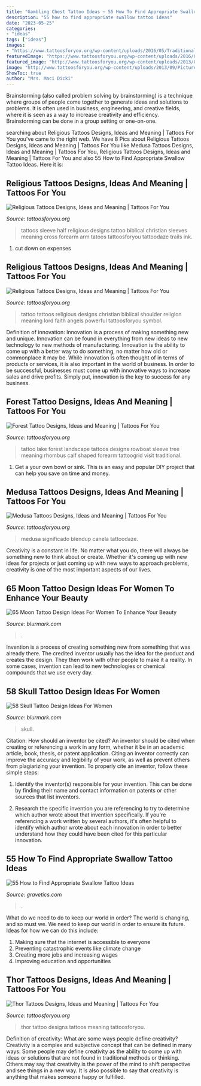 ```yaml
---
title: "Gambling Chest Tattoo Ideas ~ 55 How To Find Appropriate Swallow Tattoo Ideas"
description: "55 how to find appropriate swallow tattoo ideas"
date: "2023-05-25"
categories:
- "ideas"
tags: ["ideas"]
images:
- "https://www.tattoosforyou.org/wp-content/uploads/2016/05/Traditional-Medusa-Tattoo.jpg"
featuredImage: "https://www.tattoosforyou.org/wp-content/uploads/2016/05/Traditional-Medusa-Tattoo.jpg"
featured_image: "http://www.tattoosforyou.org/wp-content/uploads/2013/09/Pictures-of-Religious-Tattoos.jpg"
image: "http://www.tattoosforyou.org/wp-content/uploads/2013/09/Pictures-of-Religious-Tattoos.jpg"
ShowToc: true
author: "Mrs. Maci Dicki"
---
```



Brainstorming (also called problem solving by brainstorming) is a technique where groups of people come together to generate ideas and solutions to problems. It is often used in business, engineering, and creative fields, where it is seen as a way to increase creativity and efficiency. Brainstorming can be done in a group setting or one-on-one.

	

		
searching about Religious Tattoos Designs, Ideas and Meaning | Tattoos For You you've came to the right web. We have 8 Pics about Religious Tattoos Designs, Ideas and Meaning | Tattoos For You like Medusa Tattoos Designs, Ideas and Meaning | Tattoos For You, Religious Tattoos Designs, Ideas and Meaning | Tattoos For You and also 55 How to Find Appropriate Swallow Tattoo Ideas. Here it is:
		
    
## Religious Tattoos Designs, Ideas And Meaning | Tattoos For You

<img loading=lazy src="http://www.tattoosforyou.org/wp-content/uploads/2013/09/Pictures-of-Religious-Tattoos.jpg" onerror="this.onerror=null;this.src='https://tse3.mm.bing.net/th?id=OIP.7zVzKlnOgw2M28hXrsA2OQHaJ3&amp;pid=15.1';" alt="Religious Tattoos Designs, Ideas and Meaning | Tattoos For You">

_Source: tattoosforyou.org_

>tattoos sleeve half religious designs tattoo biblical christian sleeves meaning cross forearm arm tatoos tattoosforyou tattoodaze trails ink. 

	

1. cut down on expenses

    
## Religious Tattoos Designs, Ideas And Meaning | Tattoos For You

<img loading=lazy src="http://www.tattoosforyou.org/wp-content/uploads/2013/09/Religious-Tattoo-Designs-For-Men-764x1024.jpg" onerror="this.onerror=null;this.src='https://tse4.mm.bing.net/th?id=OIP.xOn1c8wnxqDBKsMxuWXgvgHaJ7&amp;pid=15.1';" alt="Religious Tattoos Designs, Ideas and Meaning | Tattoos For You">

_Source: tattoosforyou.org_

>tattoo tattoos religious designs christian biblical shoulder religion meaning lord faith angels powerful tattoosforyou symbol. 

	

Definition of innovation:
Innovation is a process of making something new and unique. Innovation can be found in everything from new ideas to new technology to new methods of manufacturing. Innovation is the ability to come up with a better way to do something, no matter how old or commonplace it may be.
While innovation is often thought of in terms of products or services, it is also important in the world of business. In order to be successful, businesses must come up with innovative ways to increase sales and drive profits. Simply put, innovation is the key to success for any business.

    
## Forest Tattoo Designs, Ideas And Meaning | Tattoos For You

<img loading=lazy src="https://www.tattoosforyou.org/wp-content/uploads/2017/12/Lake-Forest-Tattoo.jpg" onerror="this.onerror=null;this.src='https://tse3.mm.bing.net/th?id=OIP.zYrk5sEhRnPzW5M7n-VIZQHaKX&amp;pid=15.1';" alt="Forest Tattoo Designs, Ideas and Meaning | Tattoos For You">

_Source: tattoosforyou.org_

>tattoo lake forest landscape tattoos designs rowboat sleeve tree meaning rhombus calf shaped forearm tattoogrid visit traditional. 

	

1. Get a your own bowl or sink. This is an easy and popular DIY project that can help you save on time and money.

    
## Medusa Tattoos Designs, Ideas And Meaning | Tattoos For You

<img loading=lazy src="https://www.tattoosforyou.org/wp-content/uploads/2016/05/Traditional-Medusa-Tattoo.jpg" onerror="this.onerror=null;this.src='https://tse1.mm.bing.net/th?id=OIP.-c2EvwifTOyaO0P_e0u9vAHaJ6&amp;pid=15.1';" alt="Medusa Tattoos Designs, Ideas and Meaning | Tattoos For You">

_Source: tattoosforyou.org_

>medusa significado blendup canela tattoodaze. 

	

Creativity is a constant in life. No matter what you do, there will always be something new to think about or create. Whether it's coming up with new ideas for projects or just coming up with new ways to approach problems, creativity is one of the most important aspects of our lives.

    
## 65 Moon Tattoo Design Ideas For Women To Enhance Your Beauty

<img loading=lazy src="https://www.blurmark.com/wp-content/uploads/2017/03/Lace-Moon-Tattoo.jpg" onerror="this.onerror=null;this.src='https://tse1.mm.bing.net/th?id=OIP.lmk2PD66TnL-OaWsn_L_YAHaKG&amp;pid=15.1';" alt="65 Moon Tattoo Design Ideas For Women To Enhance Your Beauty">

_Source: blurmark.com_

>. 

	

Invention is a process of creating something new from something that was already there. The credited inventor usually has the idea for the product and creates the design. They then work with other people to make it a reality. In some cases, invention can lead to new technologies or chemical compounds that we use every day.

    
## 58 Skull Tattoo Design Ideas For Women

<img loading=lazy src="https://www.blurmark.com/wp-content/uploads/2017/03/Skull-And-Flower-Tattoo-On-Arm.jpg" onerror="this.onerror=null;this.src='https://tse2.mm.bing.net/th?id=OIP.eYwD-JfMOEzlbZxPtFrsYQHaOy&amp;pid=15.1';" alt="58 Skull Tattoo Design Ideas For Women">

_Source: blurmark.com_

>skull. 

	

Citation: How should an inventor be cited?
An inventor should be cited when creating or referencing a work in any form, whether it be in an academic article, book, thesis, or patent application. Citing an inventor correctly can improve the accuracy and legibility of your work, as well as prevent others from plagiarizing your invention. To properly cite an inventor, follow these simple steps:
1. Identify the inventor(s) responsible for your invention. This can be done by finding their name and contact information on patents or other sources that list inventors.

2. Research the specific invention you are referencing to try to determine which author wrote about that invention specifically. If you're referencing a work written by several authors, it's often helpful to identify which author wrote about each innovation in order to better understand how they could have been cited for this particular innovation.


    
## 55 How To Find Appropriate Swallow Tattoo Ideas

<img loading=lazy src="https://www.gravetics.com/wp-content/uploads/2017/04/traditional-traditionalswallow-swallowtattoo-swallow-classictattoo-besttattooers.jpg" onerror="this.onerror=null;this.src='https://tse4.mm.bing.net/th?id=OIP.XehpxKO-FbrshyTDxfPkewHaHa&amp;pid=15.1';" alt="55 How to Find Appropriate Swallow Tattoo Ideas">

_Source: gravetics.com_

>. 

	

What do we need to do to keep our world in order?
The world is changing, and so must we. We need to keep our world in order to ensure its future. Ideas for how we can do this include: 
1. Making sure that the internet is accessible to everyone 
2. Preventing catastrophic events like climate change 
3. Creating more jobs and increasing wages 
4. Improving education and opportunities 

    
## Thor Tattoos Designs, Ideas And Meaning | Tattoos For You

<img loading=lazy src="https://www.tattoosforyou.org/wp-content/uploads/2016/02/Thor-Tattoo-Designs.jpg" onerror="this.onerror=null;this.src='https://tse2.mm.bing.net/th?id=OIP.O3XNQbIpyfjNf-HDjtjpiwHaJ4&amp;pid=15.1';" alt="Thor Tattoos Designs, Ideas and Meaning | Tattoos For You">

_Source: tattoosforyou.org_

>thor tattoo designs tattoos meaning tattoosforyou. 

	

Definition of creativity: What are some ways people define creativity?
Creativity is a complex and subjective concept that can be defined in many ways. Some people may define creativity as the ability to come up with ideas or solutions that are not found in traditional methods or thinking. Others may say that creativity is the power of the mind to shift perspective and see things in a new way. It is also possible to say that creativity is anything that makes someone happy or fulfilled.

